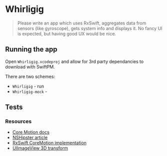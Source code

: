 # Whirligig

> Please write an app which uses RxSwift, aggregates data from sensors (like gyroscope), gets system info and displays it. No fancy UI is expected, but having good UX would be nice.

## Running the app

Open `Whirligig.xcodeproj` and allow for 3rd party dependancies to download with SwiftPM.

There are two schemes:
* `Whirligig` - run
* `Whirligig-mock` - 
 

## Tests

### Resources

* [Core Motion docs](https://developer.apple.com/documentation/coremotion)
* [NSHipster article](https://nshipster.com/cmdevicemotion/)
* [RxSwift CoreMotion implementation](https://github.com/e-sites/RxSwiftly/blob/master/Source/CoreMotion/CMMotionManager/CMMotionManager%2Brx.swift)
* [UIImageView 3D transform](https://stackoverflow.com/questions/56753665/swift-3d-rotation-of-uiimageview-cgaffinetransform-or-catransform3d)